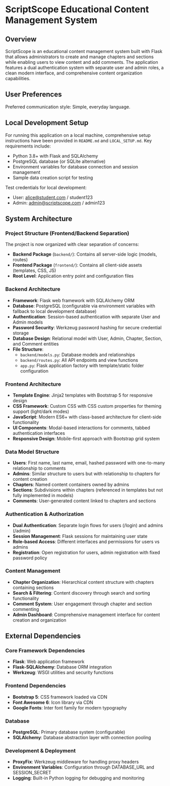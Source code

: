 # ScriptScope Educational Content Management System

## Overview

ScriptScope is an educational content management system built with Flask that allows administrators to create and manage chapters and sections while enabling users to view content and add comments. The application features a dual authentication system with separate user and admin roles, a clean modern interface, and comprehensive content organization capabilities.

## User Preferences

Preferred communication style: Simple, everyday language.

## Local Development Setup

For running this application on a local machine, comprehensive setup instructions have been provided in `README.md` and `LOCAL_SETUP.md`. Key requirements include:

- Python 3.8+ with Flask and SQLAlchemy
- PostgreSQL database (or SQLite alternative)
- Environment variables for database connection and session management
- Sample data creation script for testing

Test credentials for local development:
- User: alice@student.com / student123  
- Admin: admin@scriptscope.com / admin123

## System Architecture

### Project Structure (Frontend/Backend Separation)
The project is now organized with clear separation of concerns:
- **Backend Package** (`backend/`): Contains all server-side logic (models, routes)
- **Frontend Package** (`frontend/`): Contains all client-side assets (templates, CSS, JS)
- **Root Level**: Application entry point and configuration files

### Backend Architecture
- **Framework**: Flask web framework with SQLAlchemy ORM
- **Database**: PostgreSQL (configurable via environment variables with fallback to local development database)
- **Authentication**: Session-based authentication with separate User and Admin models
- **Password Security**: Werkzeug password hashing for secure credential storage
- **Database Design**: Relational model with User, Admin, Chapter, Section, and Comment entities
- **File Structure**: 
  - `backend/models.py`: Database models and relationships
  - `backend/routes.py`: All API endpoints and view functions
  - `app.py`: Flask application factory with template/static folder configuration

### Frontend Architecture
- **Template Engine**: Jinja2 templates with Bootstrap 5 for responsive design
- **CSS Framework**: Custom CSS with CSS custom properties for theming support (light/dark modes)
- **JavaScript**: Modern ES6+ with class-based architecture for client-side functionality
- **UI Components**: Modal-based interactions for comments, tabbed authentication interfaces
- **Responsive Design**: Mobile-first approach with Bootstrap grid system

### Data Model Structure
- **Users**: First name, last name, email, hashed password with one-to-many relationship to comments
- **Admins**: Similar structure to users but with relationship to chapters for content creation
- **Chapters**: Named content containers owned by admins
- **Sections**: Subdivisions within chapters (referenced in templates but not fully implemented in models)
- **Comments**: User-generated content linked to chapters and sections

### Authentication & Authorization
- **Dual Authentication**: Separate login flows for users (/login) and admins (/admin)
- **Session Management**: Flask sessions for maintaining user state
- **Role-based Access**: Different interfaces and permissions for users vs admins
- **Registration**: Open registration for users, admin registration with fixed password policy

### Content Management
- **Chapter Organization**: Hierarchical content structure with chapters containing sections
- **Search & Filtering**: Content discovery through search and sorting functionality
- **Comment System**: User engagement through chapter and section commenting
- **Admin Dashboard**: Comprehensive management interface for content creation and organization

## External Dependencies

### Core Framework Dependencies
- **Flask**: Web application framework
- **Flask-SQLAlchemy**: Database ORM integration
- **Werkzeug**: WSGI utilities and security functions

### Frontend Dependencies
- **Bootstrap 5**: CSS framework loaded via CDN
- **Font Awesome 6**: Icon library via CDN
- **Google Fonts**: Inter font family for modern typography

### Database
- **PostgreSQL**: Primary database system (configurable)
- **SQLAlchemy**: Database abstraction layer with connection pooling

### Development & Deployment
- **ProxyFix**: Werkzeug middleware for handling proxy headers
- **Environment Variables**: Configuration through DATABASE_URL and SESSION_SECRET
- **Logging**: Built-in Python logging for debugging and monitoring